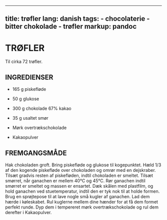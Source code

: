 
---
title: trøfler
lang: danish
tags: 
    - chocolaterie
    - bitter chokolade
    - trøfler
markup: pandoc
---

# TRØFLER

Til cirka 72 trøfler.

## INGREDIENSER

- 165 g piskefløde
- 50 g glukose
- 300 g chokolade 67% kakao
- 35 g usaltet smør

- Mørk overtrækschokolade
- Kakaopulver

## FREMGANGSMÅDE

Hak chokoladen groft.
Bring piskefløde og glukose til kogepunktet.
Hæld 1/3 af den kogende piskefløde over chokoladen og omrør med en dejskraber.
Tilsæt gradvis resten af piskefløden, indtil chokoladen er smeltet.
Tilsæt smørret, når ganachen er mellem 40°C og 45°C.
Rør ganachen indtil smørret er smeltet og massen er ensartet.
Dæk skålen med plastfilm, og hold ganachen ved stuetemperatur, indtil den er tyk nok til at holde formen.
Brug en sprøjtepose til at lave nogle små kugler af ganachen.
Lad dem hærde i køleskabet.
Rul kuglerne mellem dine hænder for at få dem formet perfekt runde.
Dyp dem i tempereret mørk overtrækschokolade og rul dem derefter i Kakaopulver.

